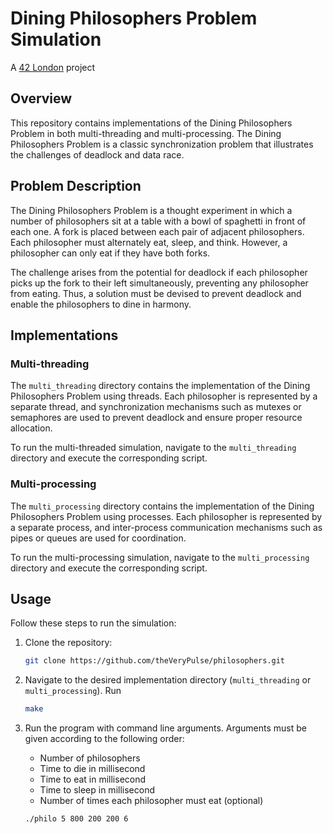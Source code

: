 # Dining Philosophers Problem Simulation

A [42 London](https://42london.com/) project

## Overview

This repository contains implementations of the Dining Philosophers Problem in both multi-threading and multi-processing. The Dining Philosophers Problem is a classic synchronization problem that illustrates the challenges of deadlock and data race.

## Problem Description

The Dining Philosophers Problem is a thought experiment in which a number of philosophers sit at a table with a bowl of spaghetti in front of each one. A fork is placed between each pair of adjacent philosophers. Each philosopher must alternately eat, sleep, and think. However, a philosopher can only eat if they have both forks. 

The challenge arises from the potential for deadlock if each philosopher picks up the fork to their left simultaneously, preventing any philosopher from eating. Thus, a solution must be devised to prevent deadlock and enable the philosophers to dine in harmony.

## Implementations

### Multi-threading

The `multi_threading` directory contains the implementation of the Dining Philosophers Problem using threads. Each philosopher is represented by a separate thread, and synchronization mechanisms such as mutexes or semaphores are used to prevent deadlock and ensure proper resource allocation.

To run the multi-threaded simulation, navigate to the `multi_threading` directory and execute the corresponding script.

### Multi-processing

The `multi_processing` directory contains the implementation of the Dining Philosophers Problem using processes. Each philosopher is represented by a separate process, and inter-process communication mechanisms such as pipes or queues are used for coordination.

To run the multi-processing simulation, navigate to the `multi_processing` directory and execute the corresponding script.

## Usage

Follow these steps to run the simulation:

1. Clone the repository:

    ```bash
    git clone https://github.com/theVeryPulse/philosophers.git
    ```

2. Navigate to the desired implementation directory (`multi_threading` or `multi_processing`). Run
    ```bash
    make
    ```

3. Run the program with command line arguments. Arguments must be given according to the following order:
    * Number of philosophers
    * Time to die in millisecond
    * Time to eat in millisecond
    * Time to sleep in millisecond
    * Number of times each philosopher must eat (optional)
    ```bash
    ./philo 5 800 200 200 6
    ```
